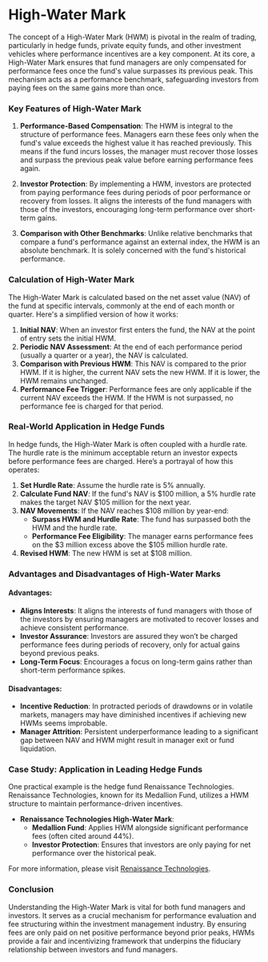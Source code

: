 # High-Water Mark

The concept of a High-Water Mark (HWM) is pivotal in the realm of trading, particularly in hedge funds, private equity funds, and other investment vehicles where performance incentives are a key component. At its core, a High-Water Mark ensures that fund managers are only compensated for performance fees once the fund's value surpasses its previous peak. This mechanism acts as a performance benchmark, safeguarding investors from paying fees on the same gains more than once.

### Key Features of High-Water Mark

1. **Performance-Based Compensation**: The HWM is integral to the structure of performance fees. Managers earn these fees only when the fund's value exceeds the highest value it has reached previously. This means if the fund incurs losses, the manager must recover those losses and surpass the previous peak value before earning performance fees again.

2. **Investor Protection**: By implementing a HWM, investors are protected from paying performance fees during periods of poor performance or recovery from losses. It aligns the interests of the fund managers with those of the investors, encouraging long-term performance over short-term gains.

3. **Comparison with Other Benchmarks**: Unlike relative benchmarks that compare a fund's performance against an external index, the HWM is an absolute benchmark. It is solely concerned with the fund's historical performance.

### Calculation of High-Water Mark

The High-Water Mark is calculated based on the net asset value (NAV) of the fund at specific intervals, commonly at the end of each month or quarter. Here's a simplified version of how it works:

1. **Initial NAV**: When an investor first enters the fund, the NAV at the point of entry sets the initial HWM.
2. **Periodic NAV Assessment**: At the end of each performance period (usually a quarter or a year), the NAV is calculated.
3. **Comparison with Previous HWM**: This NAV is compared to the prior HWM. If it is higher, the current NAV sets the new HWM. If it is lower, the HWM remains unchanged.
4. **Performance Fee Trigger**: Performance fees are only applicable if the current NAV exceeds the HWM. If the HWM is not surpassed, no performance fee is charged for that period.

### Real-World Application in Hedge Funds

In hedge funds, the High-Water Mark is often coupled with a hurdle rate. The hurdle rate is the minimum acceptable return an investor expects before performance fees are charged. Here’s a portrayal of how this operates:

1. **Set Hurdle Rate**: Assume the hurdle rate is 5% annually.
2. **Calculate Fund NAV**: If the fund's NAV is $100 million, a 5% hurdle rate makes the target NAV $105 million for the next year.
3. **NAV Movements**: If the NAV reaches $108 million by year-end:
    - **Surpass HWM and Hurdle Rate**: The fund has surpassed both the HWM and the hurdle rate.
    - **Performance Fee Eligibility**: The manager earns performance fees on the $3 million excess above the $105 million hurdle rate.
4. **Revised HWM**: The new HWM is set at $108 million.

### Advantages and Disadvantages of High-Water Marks

#### Advantages:
- **Aligns Interests**: It aligns the interests of fund managers with those of the investors by ensuring managers are motivated to recover losses and achieve consistent performance.
- **Investor Assurance**: Investors are assured they won’t be charged performance fees during periods of recovery, only for actual gains beyond previous peaks.
- **Long-Term Focus**: Encourages a focus on long-term gains rather than short-term performance spikes.

#### Disadvantages:
- **Incentive Reduction**: In protracted periods of drawdowns or in volatile markets, managers may have diminished incentives if achieving new HWMs seems improbable.
- **Manager Attrition**: Persistent underperformance leading to a significant gap between NAV and HWM might result in manager exit or fund liquidation.

### Case Study: Application in Leading Hedge Funds

One practical example is the hedge fund Renaissance Technologies. Renaissance Technologies, known for its Medallion Fund, utilizes a HWM structure to maintain performance-driven incentives.

- **Renaissance Technologies High-Water Mark**:
    - **Medallion Fund**: Applies HWM alongside significant performance fees (often cited around 44%).
    - **Investor Protection**: Ensures that investors are only paying for net performance over the historical peak.

For more information, please visit [Renaissance Technologies](https://www.rentec.com).

### Conclusion

Understanding the High-Water Mark is vital for both fund managers and investors. It serves as a crucial mechanism for performance evaluation and fee structuring within the investment management industry. By ensuring fees are only paid on net positive performance beyond prior peaks, HWMs provide a fair and incentivizing framework that underpins the fiduciary relationship between investors and fund managers.
